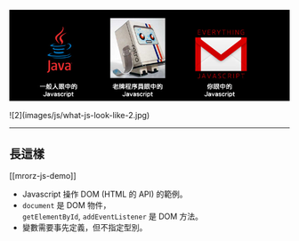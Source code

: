 ![1](images/js/what-js-look-like-1.jpg)

<div class="fragment">
![2](images/js/what-js-look-like-2.jpg)
</div>

---

長這樣
-----

[[mrorz-js-demo]]

* Javascript 操作 DOM (HTML 的 API) 的範例。
* `document` 是 DOM 物件，<br>`getElementById`, `addEventListener` 是 DOM 方法。
* 變數需要事先定義，但不指定型別。